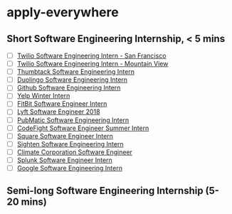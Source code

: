 # apply-everywhere

## Short Software Engineering Internship, < 5 mins
- [ ] [Twilio Software Engineering Intern - San Francisco](https://boards.greenhouse.io/twilio/jobs/824151)
- [ ] [Twilio Software Engineering Intern - Mountain View]()
- [ ] [Thumbtack Software Engineering Intern]()
- [ ] [Duolingo Software Engineering Intern]()
- [ ] [Github Software Engineering Intern]()
- [ ] [Yelp Winter Intern]()
- [ ] [FitBit Software Engineer Intern]()
- [ ] [Lyft Software Engineer 2018]()
- [ ] [PubMatic Software Engineering Intern]()
- [ ] [CodeFight Software Engineer Summer Intern]()
- [ ] [Square Software Engineer Intern]()
- [ ] [Sighten Software Engineering Intern]()
- [ ] [Climate Corporation Software Engineer]()
- [ ] [Splunk Software Engineer Intern]()
- [ ] [Google Software Engineering Intern]()

## Semi-long Software Engineering Internship (5-20 mins)
